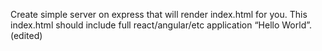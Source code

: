 Create simple server on express that will render index.html for you. This index.html
 should include full react/angular/etc application “Hello World”. (edited) 
 